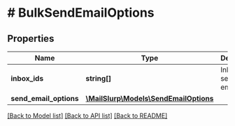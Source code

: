 # # BulkSendEmailOptions

## Properties

Name | Type | Description | Notes
------------ | ------------- | ------------- | -------------
**inbox_ids** | **string[]** | Inboxes to send the email from | [optional] 
**send_email_options** | [**\MailSlurp\Models\SendEmailOptions**](SendEmailOptions.md) |  | [optional] 

[[Back to Model list]](../../README.md#documentation-for-models) [[Back to API list]](../../README.md#documentation-for-api-endpoints) [[Back to README]](../../README.md)


